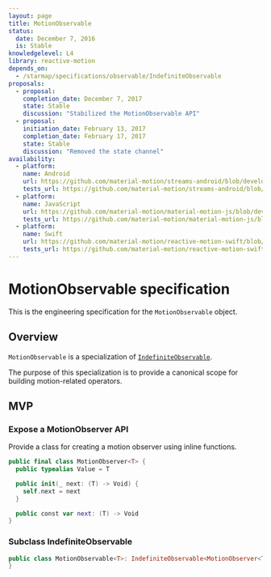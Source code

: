 ```yaml
---
layout: page
title: MotionObservable
status:
  date: December 7, 2016
  is: Stable
knowledgelevel: L4
library: reactive-motion
depends_on:
  - /starmap/specifications/observable/IndefiniteObservable
proposals:
  - proposal:
    completion_date: December 7, 2017
    state: Stable
    discussion: "Stabilized the MotionObservable API"
  - proposal:
    initiation_date: February 13, 2017
    completion_date: February 17, 2017
    state: Stable
    discussion: "Removed the state channel"
availability:
  - platform:
    name: Android
    url: https://github.com/material-motion/streams-android/blob/develop/library/src/main/java/com/google/android/material/motion/streams/MotionObservable.java
    tests_url: https://github.com/material-motion/streams-android/blob/develop/library/src/test/java/com/google/android/material/motion/streams/MotionObservableTests.java
  - platform:
    name: JavaScript
    url: https://github.com/material-motion/material-motion-js/blob/develop/packages/streams/src/observables/MotionObservable.ts
    tests_url: https://github.com/material-motion/material-motion-js/blob/develop/packages/streams/src/observables/__tests__/motionObservable.test.ts
  - platform:
    name: Swift
    url: https://github.com/material-motion/reactive-motion-swift/blob/develop/src/MotionObservable.swift
    tests_url: https://github.com/material-motion/reactive-motion-swift/blob/develop/tests/unit/MotionObservableTests.swift
---
```


# MotionObservable specification

This is the engineering specification for the `MotionObservable` object.

## Overview

`MotionObservable` is a specialization of [`IndefiniteObservable`](IndefiniteObservable).

The purpose of this specialization is to provide a canonical scope for building motion-related
operators.

## MVP

### Expose a MotionObserver API

Provide a class for creating a motion observer using inline functions.

```swift
public final class MotionObserver<T> {
  public typealias Value = T

  public init(_ next: (T) -> Void) {
    self.next = next
  }

  public const var next: (T) -> Void
}
```

### Subclass IndefiniteObservable

```swift
public class MotionObservable<T>: IndefiniteObservable<MotionObserver<T>> {
}
```
